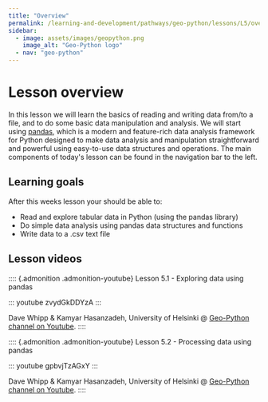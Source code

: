 ```yaml
---
title: "Overview"
permalink: /learning-and-development/pathways/geo-python/lessons/L5/overview/
sidebar:
  - image: assets/images/geopython.png
    image_alt: "Geo-Python logo"
  - nav: "geo-python"
---
```



# Lesson overview

In this lesson we will learn the basics of reading and writing data
from/to a file, and to do some basic data manipulation and analysis. We
will start using [pandas](http://pandas.pydata.org/), which is a modern
and feature-rich data analysis framework for Python designed to make
data analysis and manipulation straightforward and powerful using
easy-to-use data structures and operations. The main components of
today\'s lesson can be found in the navigation bar to the left.

## Learning goals

After this weeks lesson your should be able to:

-   Read and explore tabular data in Python (using the pandas library)
-   Do simple data analysis using pandas data structures and functions
-   Write data to a .csv text file

## Lesson videos

:::: {.admonition .admonition-youtube}
Lesson 5.1 - Exploring data using pandas

::: youtube
zvydGkDDYzA
:::

Dave Whipp & Kamyar Hasanzadeh, University of Helsinki @ [Geo-Python
channel on
Youtube](https://www.youtube.com/channel/UCQ1_1hZ0A1Vic2zmWE56s2A).
::::

:::: {.admonition .admonition-youtube}
Lesson 5.2 - Processing data using pandas

::: youtube
gpbvjTzAGxY
:::

Dave Whipp & Kamyar Hasanzadeh, University of Helsinki @ [Geo-Python
channel on
Youtube](https://www.youtube.com/channel/UCQ1_1hZ0A1Vic2zmWE56s2A).
::::
